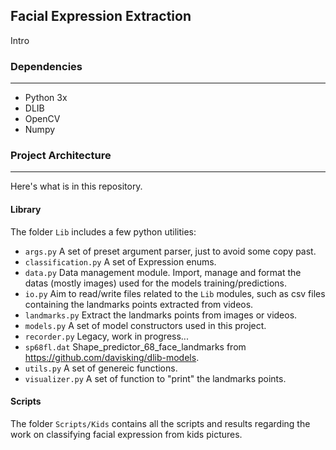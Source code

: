 ## Facial Expression Extraction ##

Intro


### Dependencies ###
---
 * Python 3x
 * DLIB
 * OpenCV
 * Numpy


### Project Architecture ###
---

Here's what is in this repository.

#### Library ####

The folder `Lib` includes a few python utilities:
  * `args.py` A set of preset argument parser, just to avoid some copy past.
  * `classification.py` A set of Expression enums.
  * `data.py` Data management module. Import, manage and format the datas
  (mostly images) used for the models training/predictions.
  * `io.py` Aim to read/write files related to the `Lib` modules, such as csv
  files containing the landmarks points extracted from videos.
  * `landmarks.py` Extract the landmarks points from images or videos.
  * `models.py` A set of model constructors used in this project.
  * `recorder.py` Legacy, work in progress...
  * `sp68fl.dat` Shape_predictor_68_face_landmarks
  from https://github.com/davisking/dlib-models.
  * `utils.py` A set of genereic functions.
  * `visualizer.py` A set of function to "print" the landmarks points.

  #### Scripts ####

  The folder `Scripts/Kids` contains all the scripts and results regarding the
  work on classifying facial expression from kids pictures.
